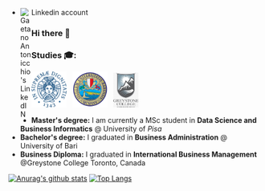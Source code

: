 - Linkedin account <a href="https://www.linkedin.com/in/gaetano-antonicchio-a79a0114b/">
  <img align="left" alt="Gaetano Antonicchio's LinkedIN" width="22px" src="https://raw.githubusercontent.com/peterthehan/peterthehan/master/assets/linkedin.svg" />
</a>


### Hi there 👋

<!--
**gaetanoantonicchio/gaetanoantonicchio** is a ✨ _special_ ✨ repository because its `README.md` (this file) appears on your GitHub profile.

Here are some ideas to get you started:

-  I’m currently working on 
- 🌱 I’m currently learning ...
- 👯 I’m looking to collaborate on ...
- 🤔 I’m looking for help with ...
- 💬 Ask me about ...
- 📫 How to reach me: ...
- 😄 Pronouns: ...
- ⚡ Fun fact: ...
-->

### Studies 🎓:
<img width=70px src="unipi_logo.png" /> &nbsp; <img width=70px src="uniba_logo.png" /> &nbsp; <img width=50px src="greystone_logo.jpg" /> &nbsp; 
* **Master's degree:** I am currently a MSc student in **Data Science and Business Informatics** @ University of _Pisa_
* **Bachelor's degree:** I graduated in **Business Administration** @ University of Bari<br>
* **Business Diploma:** I graduated in **International Business Management** @Greystone College Toronto, Canada

[![Anurag's github stats](https://github-readme-stats.vercel.app/api?username=gaetanoantonicchio)](https://github.com/anuraghazra/github-readme-stats)           [![Top Langs](https://github-readme-stats.vercel.app/api/top-langs/?username=gaetanoantonicchio&layout=compact)](https://github.com/anuraghazra/github-readme-stats)


